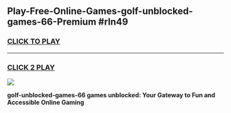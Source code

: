 
## Play-Free-Online-Games-golf-unblocked-games-66-Premium #rln49
<h3>
<a href="https://premium.freeplayer.one?title=golf-unblocked-games-66&ref=8M">CLICK TO PLAY</a></h3>
<hr>

<h3>
<a href="https://premium.freeplayer.one?title=golf-unblocked-games-66&ref=8M">CLICK 2 PLAY</a>
  
</h3>

<a href="https://premium.freeplayer.one?title=golf-unblocked-games-66&ref=8M"><img src="https://clearcache.store/games.png"></a>


**golf-unblocked-games-66 games unblocked: Your Gateway to Fun and Accessible Online Gaming**
